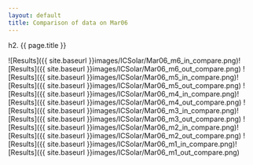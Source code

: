 ```yaml
---
layout: default
title: Comparison of data on Mar06
---
```

h2. {{ page.title }}

![Results]({{ site.baseurl }}images/ICSolar/Mar06_m6_in_compare.png)![Results]({{ site.baseurl }}images/ICSolar/Mar06_m6_out_compare.png)
![Results]({{ site.baseurl }}images/ICSolar/Mar06_m5_in_compare.png)![Results]({{ site.baseurl }}images/ICSolar/Mar06_m5_out_compare.png)
![Results]({{ site.baseurl }}images/ICSolar/Mar06_m4_in_compare.png)![Results]({{ site.baseurl }}images/ICSolar/Mar06_m4_out_compare.png)
![Results]({{ site.baseurl }}images/ICSolar/Mar06_m3_in_compare.png)![Results]({{ site.baseurl }}images/ICSolar/Mar06_m3_out_compare.png)
![Results]({{ site.baseurl }}images/ICSolar/Mar06_m2_in_compare.png)![Results]({{ site.baseurl }}images/ICSolar/Mar06_m2_out_compare.png)
![Results]({{ site.baseurl }}images/ICSolar/Mar06_m1_in_compare.png)![Results]({{ site.baseurl }}images/ICSolar/Mar06_m1_out_compare.png)
